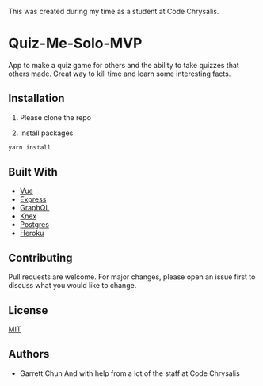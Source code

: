 This was created during my time as a student at Code Chrysalis.

# Quiz-Me-Solo-MVP
App to make a quiz game for others and the ability to take quizzes that others made. Great way to kill time and learn some interesting facts.

## Installation

1. Please clone the repo

2. Install packages

```bash
yarn install
```

## Built With

- [Vue](Vue.js)
- [Express](https://expressjs.com/)
- [GraphQL](https://graphql.org/)
- [Knex](http://knexjs.org/)
- [Postgres](https://www.postgresql.org/)
- [Heroku](https://www.heroku.com/)


## Contributing

Pull requests are welcome. For major changes, please open an issue first to discuss what you would like to change.

## License

[MIT](https://choosealicense.com/licenses/mit/)

## Authors

- Garrett Chun
And with help from a lot of the staff at Code Chrysalis